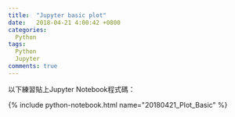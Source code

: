 ```yaml
---
title:  "Jupyter basic plot"
date:   2018-04-21 4:00:42 +0800
categories: 
  Python
tags:
  Python
  Jupyter
comments: true
---
```




以下練習貼上Jupyter Notebook程式碼：





{% include python-notebook.html name="20180421_Plot_Basic" %}
